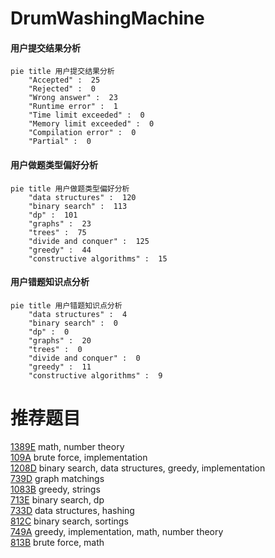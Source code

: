 # DrumWashingMachine

<!-- tabs:start -->



#### **用户提交结果分析**

```mermaid
pie title 用户提交结果分析
    "Accepted" :  25
    "Rejected" :  0
    "Wrong answer" :  23
    "Runtime error" :  1
    "Time limit exceeded" :  0
    "Memory limit exceeded" :  0
    "Compilation error" :  0
    "Partial" :  0
```

#### **用户做题类型偏好分析**

```mermaid
pie title 用户做题类型偏好分析
    "data structures" :  120
    "binary search" :  113
    "dp" :  101
    "graphs" :  23
    "trees" :  75
    "divide and conquer" :  125
    "greedy" :  44
    "constructive algorithms" :  15
```
#### **用户错题知识点分析**

```mermaid
pie title 用户错题知识点分析
    "data structures" :  4
    "binary search" :  0
    "dp" :  0
    "graphs" :  20
    "trees" :  0
    "divide and conquer" :  0
    "greedy" :  11
    "constructive algorithms" :  9
```



<!-- tabs:end -->
# 推荐题目
[1389E](https://codeforces.com/contest/1389/problem/E)		math,
                        number theory		  
[109A](https://codeforces.com/contest/109/problem/A)		brute force,
                        implementation		  
[1208D](https://codeforces.com/contest/1208/problem/D)		binary search,
                        data structures,
                        greedy,
                        implementation		  
[739D](https://codeforces.com/contest/739/problem/D)		graph matchings		  
[1083B](https://codeforces.com/contest/1083/problem/B)		greedy,
                        strings		  
[713E](https://codeforces.com/contest/713/problem/E)		binary search,
                        dp		  
[733D](https://codeforces.com/contest/733/problem/D)		data structures,
                        hashing		  
[812C](https://codeforces.com/contest/812/problem/C)		binary search,
                        sortings		  
[749A](https://codeforces.com/contest/749/problem/A)		greedy,
                        implementation,
                        math,
                        number theory		  
[813B](https://codeforces.com/contest/813/problem/B)		brute force,
                        math		  
